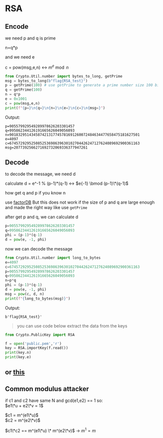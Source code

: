 # RSA 

## Encode
 we need p and q is prime 
 
 n=q*p

 and we need e

 c = pow(msg,e,n) &harr; $m^{e} \bmod n$

```py
from Crypto.Util.number import bytes_to_long, getPrime
msg = bytes_to_long(b"flag{RSA_test}")
p = getPrime(100) # use getPrime to generate a prime number size 100 bits
q = getPrime(100)
n = q*p
e = 0x1001
c = pow(msg,e,n)
print(f"{p=}\n{q=}\n{n=}\n{e=}\n{c=}\n{msg=}")
```
Output:
```
p=905579929549289978626203301457
q=995862344126191665626049056093
n=901832951434587421317745781691260072484634477658475181627501
e=4097
c=674572929525085253698639630102704426247127624089692900361163
msg=2077392566271692732069336377947261
```

 
## Decode 

to decode the message, we need d

calculate d = e^-1 % (p-1)\*(q-1) &harr; $e{-1} \bmod (p-1)\*(q-1)$

how get q and p if you know n 

use [factorDB](http://www.factordb.com/index.php) But this does not work if the size of p and q are large enough and made the right way like use `getPrime`

after get p and q, we can calculate d

```py
p=905579929549289978626203301457
q=995862344126191665626049056093
phi = (p-1)*(q-1)
d = pow(e, -1, phi)
```
now we can decode the message

```py
from Crypto.Util.number import long_to_bytes
e=4097
c=674572929525085253698639630102704426247127624089692900361163
p=905579929549289978626203301457
q=995862344126191665626049056093
n=p*q
phi = (p-1)*(q-1)
d = pow(e, -1, phi)
msg = pow(c, d, n)
print(f"{long_to_bytes(msg)}")
```
Output:
```
b'flag{RSA_test}'
```
> you can use code below extract the data from the keys 

```python
from Crypto.PublicKey import RSA 

f = open('public.pem','r')
key = RSA.importKey(f.read())
print(key.n)
print(key.e)
```
or [this](https://lapo.it/asn1js/)
---
## **Common modulus attacker**

if c1 and c2 have same N and gcd(e1,e2) == 1 so:                 
$e1\*u + e2\*v = 1$

$c1 = m^(e1\*u)$                                   
$c2 = m^(e2\*v)$

$c1\*c2 == m^(e1\*u) \* m^(e2\*v)$ &rarr; $m^1 = m$

